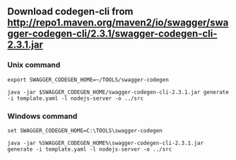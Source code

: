 ## Download codegen-cli from http://repo1.maven.org/maven2/io/swagger/swagger-codegen-cli/2.3.1/swagger-codegen-cli-2.3.1.jar


### Unix command
```````
export SWAGGER_CODEGEN_HOME=~/TOOLS/swagger-codegen

java -jar $SWAGGER_CODEGEN_HOME/swagger-codegen-cli-2.3.1.jar generate -i template.yaml -l nodejs-server -o ../src

```````

### Windows command
```````
set SWAGGER_CODEGEN_HOME=C:\TOOLS\swagger-codegen

java -jar %SWAGGER_CODEGEN_HOME%\swagger-codegen-cli-2.3.1.jar generate -i template.yaml -l nodejs-server -o ../src
```````

